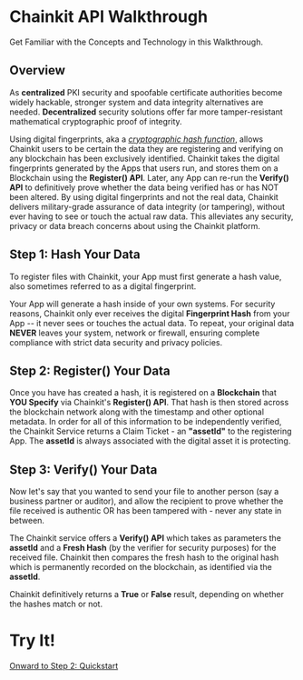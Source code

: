 # Chainkit API Walkthrough

Get Familiar with the Concepts and Technology in this Walkthrough.

## Overview

As **centralized** PKI security and spoofable certificate authorities become widely hackable, stronger system
and data integrity alternatives are needed. **Decentralized** security solutions offer far more tamper-resistant
mathematical cryptographic proof of integrity.

Using digital fingerprints, aka a *[cryptographic hash function](https://en.wikipedia.org/wiki/Cryptographic_hash_function)*,
allows Chainkit users to be certain the data they are registering and verifying on any blockchain has been exclusively identified.
Chainkit takes the digital fingerprints generated by the Apps that users run, and stores them on a Blockchain using the **Register() API**.
Later, any App can re-run the **Verify() API** to definitively prove whether the data being verified has or has NOT been altered. By 
using digital fingerprints and not the real data, Chainkit delivers military-grade assurance of data integrity (or tampering),
without ever having to see or touch the actual raw data. This alleviates any security, privacy or data breach concerns
about using the Chainkit platform.

## Step 1: Hash Your Data

To register files with Chainkit, your App must first generate a hash value, also sometimes referred to as a digital fingerprint.

Your App will generate a hash inside of your own systems. For security reasons, Chainkit only ever receives the digital
**Fingerprint Hash** from your App -- it never sees or touches the actual data. To repeat, your original data **NEVER**
leaves your system, network or firewall, ensuring complete compliance with strict data security and privacy policies.

## Step 2: Register() Your Data
Once you have has created a hash, it is registered on a **Blockchain** that **YOU Specify** via Chainkit's **Register() API**. 
That hash is then stored across the blockchain network along with the timestamp and other optional metadata. In order
for all of this information to be independently verified, the Chainkit Service returns a Claim Ticket - an **"assetId"**
to the registering App. The **assetId** is always associated with the digital asset it is protecting.

## Step 3: Verify() Your Data
Now let's say that you wanted to send your file to another person (say a business partner or auditor), and allow
the recipient to prove whether the file received is authentic OR has been tampered with - never any state in between.

The Chainkit service offers a **Verify() API** which takes as parameters the **assetId** and a **Fresh Hash**
(by the verifier for security purposes) for the received file. Chainkit then compares the fresh hash to the
original hash which is permanently recorded on the blockchain, as identified via the **assetId**. 

Chainkit definitively returns a **True** or **False** result, depending on whether the hashes match or not. 

# Try It!
[Onward to Step 2: Quickstart](https://github.com/chainkit/QuickStart/blob/master/Chainkit_API_Quickstart.md)
